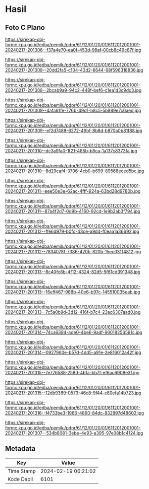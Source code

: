 # Hasil

## Foto C Plano

https://sirekap-obj-formc.kpu.go.id/edba/pemilu/pdpr/61/12/01/20/01/6112012001001-20240217-201306--f37a4e70-ea0f-453d-98af-00cb8c49c87f.jpg

https://sirekap-obj-formc.kpu.go.id/edba/pemilu/pdpr/61/12/01/20/01/6112012001001-20240217-201308--20dd2fa5-c104-43d2-8644-68f596318836.jpg

https://sirekap-obj-formc.kpu.go.id/edba/pemilu/pdpr/61/12/01/20/01/6112012001001-20240217-201308--2bcab9a9-94c2-448f-bef6-c1ea1d3c9dc3.jpg

https://sirekap-obj-formc.kpu.go.id/edba/pemilu/pdpr/61/12/01/20/01/6112012001001-20240217-201309--4afa61fe-776b-49d1-b8c5-5b889e7c6aed.jpg

https://sirekap-obj-formc.kpu.go.id/edba/pemilu/pdpr/61/12/01/20/01/6112012001001-20240217-201309--ef2d7488-6272-49bf-8b8d-b870a0b81f88.jpg

https://sirekap-obj-formc.kpu.go.id/edba/pemilu/pdpr/61/12/01/20/01/6112012001001-20240217-201310--dc3a9fa0-1f21-485b-b8ca-1a137c8373fa.jpg

https://sirekap-obj-formc.kpu.go.id/edba/pemilu/pdpr/61/12/01/20/01/6112012001001-20240217-201310--8d29caf4-3706-4cb0-b699-89568eced5bc.jpg

https://sirekap-obj-formc.kpu.go.id/edba/pemilu/pdpr/61/12/01/20/01/6112012001001-20240217-201311--eee50e3e-62ac-4fff-924a-63bd28d9780b.jpg

https://sirekap-obj-formc.kpu.go.id/edba/pemilu/pdpr/61/12/01/20/01/6112012001001-20240217-201311--87a4f2d7-0d9b-4160-92cd-1e9b2ab3f794.jpg

https://sirekap-obj-formc.kpu.go.id/edba/pemilu/pdpr/61/12/01/20/01/6112012001001-20240217-201312--ffe6d979-b0fc-43ce-a9d4-f0eaa1a36692.jpg

https://sirekap-obj-formc.kpu.go.id/edba/pemilu/pdpr/61/12/01/20/01/6112012001001-20240217-201312--7834078f-7386-420b-820b-15ec03114812.jpg

https://sirekap-obj-formc.kpu.go.id/edba/pemilu/pdpr/61/12/01/20/01/6112012001001-20240217-201313--8c40fc8b-4f12-4324-82d5-5f61cd391348.jpg

https://sirekap-obj-formc.kpu.go.id/edba/pemilu/pdpr/61/12/01/20/01/6112012001001-20240217-201313--16eff467-988b-40e6-b97c-145510035eab.jpg

https://sirekap-obj-formc.kpu.go.id/edba/pemilu/pdpr/61/12/01/20/01/6112012001001-20240217-201313--7c5a0b9d-3d12-416f-b7c4-23ac6307aad0.jpg

https://sirekap-obj-formc.kpu.go.id/edba/pemilu/pdpr/61/12/01/20/01/6112012001001-20240217-201314--74ca6394-ade0-4be6-9adf-60018256591c.jpg

https://sirekap-obj-formc.kpu.go.id/edba/pemilu/pdpr/61/12/01/20/01/6112012001001-20240217-201314--0927960e-b57d-4dd5-a91e-2e816012a42f.jpg

https://sirekap-obj-formc.kpu.go.id/edba/pemilu/pdpr/61/12/01/20/01/6112012001001-20240217-201315--7e776588-258d-4b1a-bb7f-ef6ac6908e3f.jpg

https://sirekap-obj-formc.kpu.go.id/edba/pemilu/pdpr/61/12/01/20/01/6112012001001-20240217-201315--12db9369-0573-46c8-9f44-c80efa14b723.jpg

https://sirekap-obj-formc.kpu.go.id/edba/pemilu/pdpr/61/12/01/20/01/6112012001001-20240217-201316--f4733be3-1966-4890-84dc-832897d48603.jpg

https://sirekap-obj-formc.kpu.go.id/edba/pemilu/pdpr/61/12/01/20/01/6112012001001-20240217-201307--534b8081-3ebe-4e93-a395-97e08b1c4124.jpg


## Metadata

| Key        | Value               |
| ---------- | ------------------- |
| Time Stamp | 2024-02-19 06:21:02 |
| Kode Dapil | 6101                |



